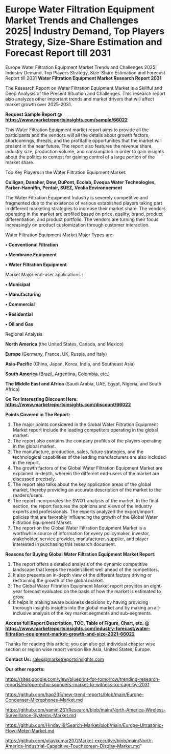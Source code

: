 # Europe Water Filtration Equipment Market Trends and Challenges 2025| Industry Demand, Top Players Strategy, Size-Share Estimation and Forecast Report till 2031
 Europe Water Filtration Equipment Market Trends and Challenges 2025| Industry Demand, Top Players Strategy, Size-Share Estimation and Forecast Report till 2031
<strong>Water Filtration Equipment Market Research Report 2031</strong>

The Research Report on Water Filtration Equipment Market is a Skillful and Deep Analysis of the Present Situation and Challenges. This research report also analyzes other important trends and market drivers that will affect market growth over 2025-2031.

<strong>Request Sample Report @ <a href=https://www.marketreportsinsights.com/sample/66022>https://www.marketreportsinsights.com/sample/66022</a></strong>

This Water Filtration Equipment market report aims to provide all the participants and the vendors will all the details about growth factors, shortcomings, threats, and the profitable opportunities that the market will present in the near future. The report also features the revenue share, industry size, production volume, and consumption in order to gain insights about the politics to contest for gaining control of a large portion of the market share.

Top Key Players in the Water Filtration Equipment Market:

<strong>Culligan, Danaher, Dow, DuPont, Ecolab, Evoqua Water Technologies, Parker-Hannifin, Pentair, SUEZ, Veolia Environnement</strong>

The Water Filtration Equipment Industry is severely competitive and fragmented due to the existence of various established players taking part in different marketing strategies to increase their market share. The vendors operating in the market are profiled based on price, quality, brand, product differentiation, and product portfolio. The vendors are turning their focus increasingly on product customization through customer interaction.

Water Filtration Equipment Market Major Types are:

<strong>• Conventional Filtration

• Membrane Equipment

• Water Filtration Equipment</strong>

Market Major end-user applications :

<strong>• Municipal

• Manufacturing

• Commercial

• Residential

• Oil and Gas</strong>

Regional Analysis

</u><strong><b>North America</b></strong> (the United States, Canada, and Mexico)

<strong><b>Europe </b></strong>(Germany, France, UK, Russia, and Italy)

<strong><b>Asia-Pacific</b></strong> (China, Japan, Korea, India, and Southeast Asia)

<strong><b>South America</b></strong> (Brazil, Argentina, Colombia, etc.)

<strong><b>The Middle East and Africa</b></strong> (Saudi Arabia, UAE, Egypt, Nigeria, and South Africa)

<strong>Go For Interesting Discount Here: <a href=https://www.marketreportsinsights.com/discount/66022>https://www.marketreportsinsights.com/discount/66022</a></strong>

<strong>Points Covered in The Report:</strong>
<ol>
  <li>The major points considered in the Global Water Filtration Equipment Market report include the leading competitors operating in the global market.</li>
  <li>The report also contains the company profiles of the players operating in the global market.</li>
  <li>The manufacture, production, sales, future strategies, and the technological capabilities of the leading manufacturers are also included in the report.</li>
  <li>The growth factors of the Global Water Filtration Equipment Market are explained in-depth, wherein the different end-users of the market are discussed precisely.</li>
  <li>The report also talks about the key application areas of the global market, thereby providing an accurate description of the market to the readers/users.</li>
  <li>The report incorporates the SWOT analysis of the market. In the final section, the report features the opinions and views of the industry experts and professionals. The experts analyzed the export/import policies that are favorably influencing the growth of the Global Water Filtration Equipment Market.</li>
  <li>The report on the Global Water Filtration Equipment Market is a worthwhile source of information for every policymaker, investor, stakeholder, service provider, manufacturer, supplier, and player interested in purchasing this research document.</li>
</ol>
<strong>Reasons for Buying Global Water Filtration Equipment Market Report:</strong>

<ol>
  <li>The report offers a detailed analysis of the dynamic competitive landscape that keeps the reader/client well ahead of the competitors.</li>
  <li>It also presents an in-depth view of the different factors driving or restraining the growth of the global market.</li>
  <li>The Global Water Filtration Equipment Market report provides an eight-year forecast evaluated on the basis of how the market is estimated to grow.</li>
  <li>It helps in making aware business decisions by having providing thorough insights insights into the global market and by making an all-inclusive analysis of the key market segments and sub-segments.</li>
</ol>
<strong>Access full Report Description, TOC, Table of Figure, Chart, etc. @ <a href=https://www.marketreportsinsights.com/industry-forecast/water-filtration-equipment-market-growth-and-size-2021-66022>https://www.marketreportsinsights.com/industry-forecast/water-filtration-equipment-market-growth-and-size-2021-66022</a></strong>


Thanks for reading this article; you can also get individual chapter wise section or region wise report version like Asia, United States, Europe.

<strong>Contact Us:</strong>
sales@marketreportsinsights.com

<strong>Our other reports:</strong>

<a href=https://sites.google.com/view/blueprint-for-tomorrow/trending-research-reports/europe-echo-sounders-market-to-witness-xx-cagr-by-2031>https://sites.google.com/view/blueprint-for-tomorrow/trending-research-reports/europe-echo-sounders-market-to-witness-xx-cagr-by-2031</a>

<a href=https://github.com/haq235/new-trend-reports/blob/main/Europe-Condenser-Microphones-Market.md>https://github.com/haq235/new-trend-reports/blob/main/Europe-Condenser-Microphones-Market.md</a>

<a href=https://github.com/yamini231/Research/blob/main/North-America-Wireless-Surveillance-Systems-Market.md>https://github.com/yamini231/Research/blob/main/North-America-Wireless-Surveillance-Systems-Market.md</a>

<a href=https://github.com/Hindavii9/Search-Market/blob/main/Europe-Ultrasonic-Flow-Meter-Market.md>https://github.com/Hindavii9/Search-Market/blob/main/Europe-Ultrasonic-Flow-Meter-Market.md</a>

<a href=https://github.com/vijaykumar207/Market-executive/blob/main/North-America-Industrial-Capacitive-Touchscreen-Display-Market.md>https://github.com/vijaykumar207/Market-executive/blob/main/North-America-Industrial-Capacitive-Touchscreen-Display-Market.md</a>"
